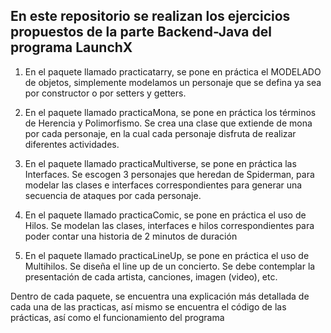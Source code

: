 ## En este repositorio se realizan los ejercicios propuestos de la parte Backend-Java del programa LaunchX

1. En el paquete llamado practicatarry, se pone en práctica el MODELADO de objetos, simplemente modelamos un personaje que se defina ya sea por constructor o por setters y getters.

2. En el paquete llamado practicaMona, se pone en práctica los términos de Herencia y Polimorfismo. Se crea una clase que extiende de mona por cada personaje, en la cual cada personaje disfruta de realizar diferentes actividades.

3. En el paquete llamado practicaMultiverse, se pone en práctica las Interfaces. Se escogen 3 personajes que heredan de Spiderman, para modelar las clases e interfaces correspondientes para generar una secuencia de ataques por cada personaje.

4. En el paquete llamado practicaComic, se pone en práctica el uso de Hilos. Se modelan las clases, interfaces e hilos correspondientes para poder contar una historia de 2 minutos de duración

5. En el paquete llamado practicaLineUp, se pone en práctica el uso de Multihilos. Se diseña el line up de un concierto. Se debe contemplar la presentación de cada artista, canciones, imagen (video), etc.


Dentro de cada paquete, se encuentra una explicación más detallada de cada una de las practicas, así mismo se encuentra el código de las prácticas, así como el funcionamiento del programa
